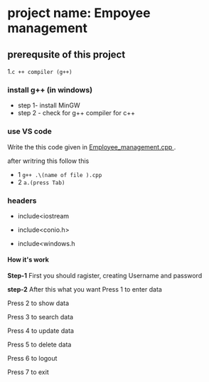 # project name: Empoyee management
## prerequsite of this project
 1.`c ++ compiler (g++)`
### install g++ (in windows)
- step 1-
  install MinGW
- step 2 -
 check for g++ compiler for c++
### use VS code
Write the this code given in [Employee_management.cpp ](https://github.com/rishabh727/C-projects/blob/main/Employee_management.cpp). 

after writring this follow this 

- 1 ```g++ .\(name of file ).cpp```
- 2  ```a.(press Tab)```
  
### headers 
- include<iostream 

- include<conio.h>

- include<windows.h
#### How it's work 

**Step-1** First you should ragister, creating Username and password 

**step-2** After this what you want 
Press 1 to enter data 

Press 2 to show data

Press 3 to search data 

Press 4 to update data

Press 5 to delete data

Press 6 to logout

Press 7 to exit
